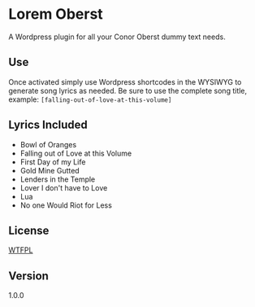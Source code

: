 # Lorem Oberst

A Wordpress plugin for all your Conor Oberst dummy text needs.

## Use

Once activated simply use Wordpress shortcodes in the WYSIWYG to generate song lyrics as needed. Be sure to use the complete song title, example: `[falling-out-of-love-at-this-volume]`

## Lyrics Included

* Bowl of Oranges
* Falling out of Love at this Volume
* First Day of my Life
* Gold Mine Gutted
* Lenders in the Temple
* Lover I don't have to Love
* Lua
* No one Would Riot for Less

## License

[WTFPL](http://www.wtfpl.net)

## Version 

1.0.0